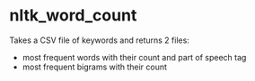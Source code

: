 # nltk_word_count

Takes a CSV file of keywords and returns 2 files:
- most frequent words with their count and part of speech tag
- most frequent bigrams with their count
